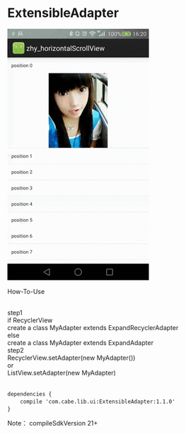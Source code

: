 # ExtensibleAdapter
<img src="/readme_res/screen.gif"/>
<P>How-To-Use</P><br/>
<P1>step1</P1><br/>
if RecyclerView<br/>
create a class MyAdapter extends ExpandRecyclerAdapter<? extends ExpandRecyclerAdapter.ExpandHolder><br/>
else <br/>
create a class MyAdapter extends ExpandAdapter<br/>
<P1>step2</P1><br/>
RecyclerView.setAdapter(new MyAdapter())<br/>
or<br/>
ListView.setAdapter(new MyAdapter)

``` xml

dependencies {
    compile 'com.cabe.lib.ui:ExtensibleAdapter:1.1.0'
}

```

Note：
 compileSdkVersion 21+